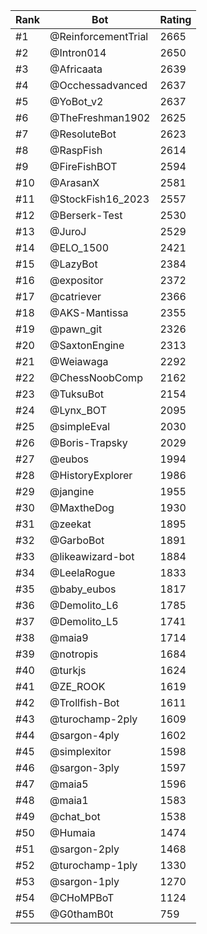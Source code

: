 Rank|Bot|Rating
---|---|---
#1|@ReinforcementTrial|2665
#2|@Intron014|2650
#3|@Africaata|2639
#4|@Occhessadvanced|2637
#5|@YoBot_v2|2637
#6|@TheFreshman1902|2625
#7|@ResoluteBot|2623
#8|@RaspFish|2614
#9|@FireFishBOT|2594
#10|@ArasanX|2581
#11|@StockFish16_2023|2557
#12|@Berserk-Test|2530
#13|@JuroJ|2529
#14|@ELO_1500|2421
#15|@LazyBot|2384
#16|@expositor|2372
#17|@catriever|2366
#18|@AKS-Mantissa|2355
#19|@pawn_git|2326
#20|@SaxtonEngine|2313
#21|@Weiawaga|2292
#22|@ChessNoobComp|2162
#23|@TuksuBot|2154
#24|@Lynx_BOT|2095
#25|@simpleEval|2030
#26|@Boris-Trapsky|2029
#27|@eubos|1994
#28|@HistoryExplorer|1986
#29|@jangine|1955
#30|@MaxtheDog|1930
#31|@zeekat|1895
#32|@GarboBot|1891
#33|@likeawizard-bot|1884
#34|@LeelaRogue|1833
#35|@baby_eubos|1817
#36|@Demolito_L6|1785
#37|@Demolito_L5|1741
#38|@maia9|1714
#39|@notropis|1684
#40|@turkjs|1624
#41|@ZE_ROOK|1619
#42|@Trollfish-Bot|1611
#43|@turochamp-2ply|1609
#44|@sargon-4ply|1602
#45|@simplexitor|1598
#46|@sargon-3ply|1597
#47|@maia5|1596
#48|@maia1|1583
#49|@chat_bot|1538
#50|@Humaia|1474
#51|@sargon-2ply|1468
#52|@turochamp-1ply|1330
#53|@sargon-1ply|1270
#54|@CHoMPBoT|1124
#55|@G0thamB0t|759
